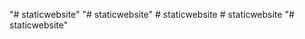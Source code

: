 "# staticwebsite" 
"# staticwebsite" 
#   s t a t i c w e b s i t e  
 #   s t a t i c w e b s i t e  
 "# staticwebsite" 
